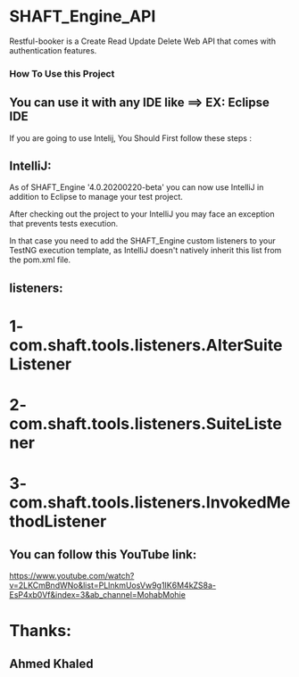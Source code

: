 # SHAFT_Engine_API
Restful-booker is a Create Read Update Delete Web API that comes with authentication features.

### How To Use this Project ###

## You can use it with any IDE like ==> EX: Eclipse IDE

If you are going to use Intelij,
You Should First follow these steps :

## IntelliJ:
As of SHAFT_Engine '4.0.20200220-beta' you can now use IntelliJ in addition to Eclipse to manage your test project.

After checking out the project to your IntelliJ you may face an exception that prevents tests execution.

In that case you need to add the SHAFT_Engine custom listeners to your TestNG execution template, as IntelliJ doesn't natively inherit this list from the pom.xml file.


## listeners:
# 1- com.shaft.tools.listeners.AlterSuiteListener
# 2- com.shaft.tools.listeners.SuiteListener
# 3- com.shaft.tools.listeners.InvokedMethodListener

## You can follow this YouTube link:
https://www.youtube.com/watch?v=2LKCmBndWNo&list=PLlnkmUosVw9g1IK6M4kZS8a-EsP4xb0Vf&index=3&ab_channel=MohabMohie


# Thanks:
## Ahmed Khaled ##





